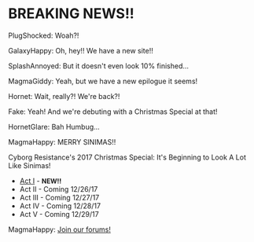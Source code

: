 <div class="narration">
<h1>BREAKING NEWS!!</h1>
</div>

PlugShocked: Woah?!

GalaxyHappy: Oh, hey!! We have a new site!!

SplashAnnoyed: But it doesn't even look 10% finished...

MagmaGiddy: Yeah, but we have a new epilogue it seems!

Hornet: Wait, really?! We're back?!

Fake: Yeah! And we're debuting with a Christmas Special at that!

HornetGlare: Bah Humbug...

MagmaHappy: MERRY SINIMAS!!


<div class="narration">
Cyborg Resistance's 2017 Christmas Special: It's Beginning to Look A Lot Like Sinimas!
<ul>
<li><a href="CR_XMAS_2017_ACT_I.md">Act I</a> - <b><font size="2">NEW!!</font></b></li> 
<li>Act II - Coming 12/26/17</li>
<li>Act III - Coming 12/27/17</li>
<li>Act IV - Coming 12/28/17</li>
<li>Act V - Coming 12/29/17</li></ul>
</div>

MagmaHappy: [Join our forums!](http://cyborgresistance.proboards.com/)

<script src="assets/js/replacediv.js"></script>
<script src="assets/js/mugshots.js"></script>
